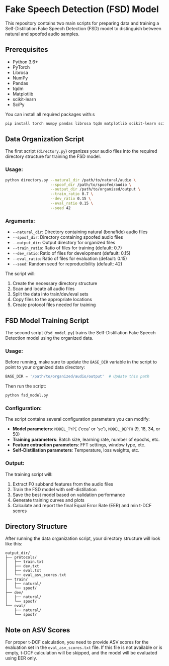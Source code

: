 # Fake Speech Detection (FSD) Model

This repository contains two main scripts for preparing data and training a Self-Distillation Fake Speech Detection (FSD) model to distinguish between natural and spoofed audio samples.

## Prerequisites

- Python 3.6+
- PyTorch
- Librosa
- NumPy
- Pandas
- tqdm
- Matplotlib
- scikit-learn
- SciPy

You can install all required packages with:s

```bash
pip install torch numpy pandas librosa tqdm matplotlib scikit-learn scipy
```

## Data Organization Script

The first script (`directory.py`) organizes your audio files into the required directory structure for training the FSD model.

### Usage:

```bash
python directory.py --natural_dir /path/to/natural/audio \
                    --spoof_dir /path/to/spoofed/audio \
                    --output_dir /path/to/organized/output \
                    --train_ratio 0.7 \
                    --dev_ratio 0.15 \
                    --eval_ratio 0.15 \
                    --seed 42
```

### Arguments:

- `--natural_dir`: Directory containing natural (bonafide) audio files
- `--spoof_dir`: Directory containing spoofed audio files
- `--output_dir`: Output directory for organized files
- `--train_ratio`: Ratio of files for training (default: 0.7)
- `--dev_ratio`: Ratio of files for development (default: 0.15)
- `--eval_ratio`: Ratio of files for evaluation (default: 0.15)
- `--seed`: Random seed for reproducibility (default: 42)

The script will:
1. Create the necessary directory structure
2. Scan and locate all audio files
3. Split the data into train/dev/eval sets
4. Copy files to the appropriate locations
5. Create protocol files needed for training

## FSD Model Training Script

The second script (`fsd_model.py`) trains the Self-Distillation Fake Speech Detection model using the organized data.

### Usage:

Before running, make sure to update the `BASE_DIR` variable in the script to point to your organized data directory:

```python
BASE_DIR = '/path/to/organized/audio/output'  # Update this path
```

Then run the script:

```bash
python fsd_model.py
```

### Configuration:

The script contains several configuration parameters you can modify:

- **Model parameters**: `MODEL_TYPE` ('eca' or 'se'), `MODEL_DEPTH` (9, 18, 34, or 50)
- **Training parameters**: Batch size, learning rate, number of epochs, etc.
- **Feature extraction parameters**: FFT settings, window type, etc.
- **Self-Distillation parameters**: Temperature, loss weights, etc.

### Output:

The training script will:
1. Extract F0 subband features from the audio files
2. Train the FSD model with self-distillation
3. Save the best model based on validation performance
4. Generate training curves and plots
5. Calculate and report the final Equal Error Rate (EER) and min t-DCF scores

## Directory Structure

After running the data organization script, your directory structure will look like this:

```
output_dir/
├── protocols/
│   ├── train.txt
│   ├── dev.txt
│   ├── eval.txt
│   └── eval_asv_scores.txt
├── train/
│   ├── natural/
│   └── spoof/
├── dev/
│   ├── natural/
│   └── spoof/
└── eval/
    ├── natural/
    └── spoof/
```

## Note on ASV Scores

For proper t-DCF calculation, you need to provide ASV scores for the evaluation set in the `eval_asv_scores.txt` file. If this file is not available or is empty, t-DCF calculation will be skipped, and the model will be evaluated using EER only.
